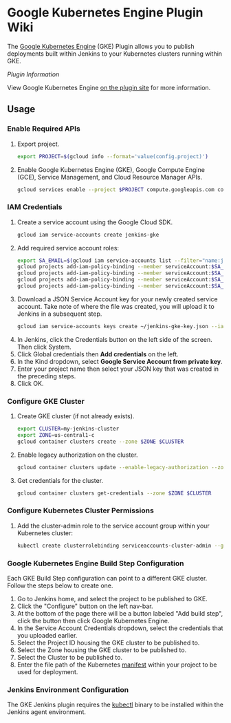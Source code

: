 # Google Kubernetes Engine Plugin Wiki

The [Google Kubernetes Engine](https://cloud.google.com/kubernetes-engine/) (GKE) Plugin allows you to publish deployments built within Jenkins to your Kubernetes clusters running within GKE.

_Plugin Information_

View Google Kubernetes Engine [on the plugin site](https://plugins.jenkins.io/google-kubernetes-engine) for more information.

## Usage

### Enable Required APIs

1. Export project.
    ```bash
    export PROJECT=$(gcloud info --format='value(config.project)')
    ```
2. Enable Google Kubernetes Engine (GKE), Google Compute Engine (GCE), Service Management, and Cloud Resource Manager APIs.
    ```bash
    gcloud services enable --project $PROJECT compute.googleapis.com container.googleapis.com servicemanagement.googleapis.com cloudresourcemanager.googleapis.com
    ```

### IAM Credentials

1. Create a service account using the Google Cloud SDK.
    ```bash
    gcloud iam service-accounts create jenkins-gke
    ```
1. Add required service account roles:
    ```bash
    export SA_EMAIL=$(gcloud iam service-accounts list --filter="name:jenkins-gke" --format='value(email)')
    gcloud projects add-iam-policy-binding --member serviceAccount:$SA_EMAIL --role roles/iam.serviceAccountUser $PROJECT
    gcloud projects add-iam-policy-binding --member serviceAccount:$SA_EMAIL --role roles/container.clusterAdmin $PROJECT
    gcloud projects add-iam-policy-binding --member serviceAccount:$SA_EMAIL --role roles/container.admin $PROJECT
    gcloud projects add-iam-policy-binding --member serviceAccount:$SA_EMAIL --role roles/compute.networkViewer $PROJECT
    ```
1. Download a JSON Service Account key for your newly created service account. Take note of where the file was created, you will upload it to Jenkins in a subsequent step.
    ```bash
    gcloud iam service-accounts keys create ~/jenkins-gke-key.json --iam-account $SA_EMAIL
    ```
1. In Jenkins, click the Credentials button on the left side of the screen. Then click System.
1. Click Global credentials then **Add credentials** on the left.
1. In the Kind dropdown, select **Google Service Account from private key**.
1. Enter your project name then select your JSON key that was created in the preceding steps.
1. Click OK.

### Configure GKE Cluster

1. Create GKE cluster (if not already exists).
    ```bash
    export CLUSTER=my-jenkins-cluster
    export ZONE=us-central1-c
    gcloud container clusters create --zone $ZONE $CLUSTER
    ```
1. Enable legacy authorization on the cluster.
    ```bash
    gcloud container clusters update --enable-legacy-authorization --zone $ZONE $CLUSTER
    ```
1. Get credentials for the cluster.
    ```bash
    gcloud container clusters get-credentials --zone $ZONE $CLUSTER
    ```

### Configure Kubernetes Cluster Permissions

1. Add the cluster-admin role to the service account group within your Kubernetes cluster:
    ```bash
    kubectl create clusterrolebinding serviceaccounts-cluster-admin --group=system:serviceaccounts --clusterrole=cluster-admin
    ```

### Google Kubernetes Engine Build Step Configuration

Each GKE Build Step configuration can point to a different GKE cluster. Follow the steps below to create one.

1. Go to Jenkins home, and select the project to be published to GKE.
1. Click the "Configure" button on the left nav-bar.
1. At the bottom of the page there will be a button labeled "Add build step", click the button then click Google Kubernetes Engine.
1. In the Service Account Credentials dropdown, select the credentials that you uploaded earlier.
1. Select the Project ID housing the GKE cluster to be published to.
1. Select the Zone housing the GKE cluster to be published to.
1. Select the Cluster to be published to.
1. Enter the file path of the Kubernetes [manifest](https://kubernetes.io/docs/concepts/workloads/controllers/deployment/) within your project to be used for deployment.

### Jenkins Environment Configuration

<!--- TODO(stephenshank): Link to an image that adds kubectl to the existing jenkins agent image: https://hub.docker.com/r/jenkinsci/jnlp-slave/ --->

The GKE Jenkins plugin requires the [kubectl](https://kubernetes.io/docs/tasks/tools/install-kubectl/) binary to be installed within the Jenkins agent environment.